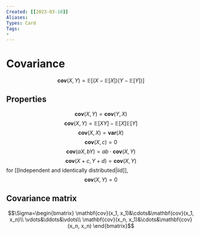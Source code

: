 ```yaml
---
Created: [[2023-03-10]]
Aliases: 
Types: Card
Tags: 
- 
---
```

# Covariance
$$\mathbf{cov}(X, Y)=\mathbb{E}[(X-\mathbb{E}[X])(Y-\mathbb{E}[Y])]$$
## Properties
$$\mathbf{cov}(X, Y)=\mathbf{cov}(Y, X)$$
$$\mathbf{cov}(X, Y)=\mathbb{E}[XY]-\mathbb{E}[X]\mathbb{E}[Y]$$
$$\mathbf{cov}(X, X)=\mathbf{var}(X)$$
$$\mathbf{cov}(X, c)=0$$
$$\mathbf{cov}(aX, bY)=ab\cdot\mathbf{cov}(X, Y)$$
$$\mathbf{cov}(X+c, Y+d)=\mathbf{cov}(X, Y)$$
for [[Independent and identically distributed|iid]], 
$$\mathbf{cov}(X, Y)=0$$
## Covariance matrix
$$\Sigma=\begin{bmatrix}
\mathbf{cov}(x_1, x_1)&\cdots&\mathbf{cov}(x_1, x_n)\\
\vdots&\ddots&\vdots\\
\mathbf{cov}(x_n, x_1)&\cdots&\mathbf{cov}(x_n, x_n)
\end{bmatrix}$$
